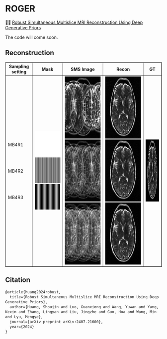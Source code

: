 # ROGER
👏👏 [Robust Simultaneous Multislice MRI Reconstruction Using Deep Generative Priors](https://arxiv.org/abs/2407.21600)

The code will come soon.

## Reconstruction
<table border="1" cellspacing="10" cellpadding="10">
  <tr>
    <th>Sampling setting</th>
    <th>Mask</th>
    <th>SMS Image</th>
    <th>Recon</th>
    <th>GT</th>
  </tr>
  <tr>
    <td>
      MB4R1<br><br><br><br><br>
      MB4R2<br><br><br><br><br>
      MB4R3
    </td>
    <td>
        <img src="misc/mask_MB4R1.png" class="giphy-embed" >
        <img src="misc/mask_MB4R2.png" class="giphy-embed" >
        <img src="misc/mask_MB4R3.png" class="giphy-embed" >
    </td>
    <td>
        <img src="misc/img_MB4R1.png" class="giphy-embed" height="200" width="200" alt="SMS Image">
        <img src="misc/img_MB4R2.png" class="giphy-embed" height="200" width="200" alt="SMS Image">
        <img src="misc/img_MB4R3.png" class="giphy-embed" height="200" width="200" alt="SMS Image">
    </td>
    <td>
        <img src="misc/fastMRI_MB4R1.gif" frameborder="0" class="giphy-embed" allowfullscreen height="200" width="200" alt="Recon Image">
        <img src="misc/fastMRI_MB4R2.gif" frameborder="0" class="giphy-embed" allowfullscreen height="200" width="200" alt="Recon Image">
        <img src="misc/fastMRI_MB4R3.gif" frameborder="0" class="giphy-embed" allowfullscreen height="200" width="200" alt="Recon Image">
    </td>
    <td>
        <img src="misc/gt.gif" frameborder="0" class="giphy-embed" allowfullscreen height="200" width="200" alt="GT">
    </td>
  </tr>
</table>


## Citation
```
@article{huang2024robust,
  title={Robust Simultaneous Multislice MRI Reconstruction Using Deep Generative Priors},
  author={Huang, Shoujin and Luo, Guanxiong and Wang, Yuwan and Yang, Kexin and Zhang, Lingyan and Liu, Jingzhe and Guo, Hua and Wang, Min and Lyu, Mengye},
  journal={arXiv preprint arXiv:2407.21600},
  year={2024}
}
```
